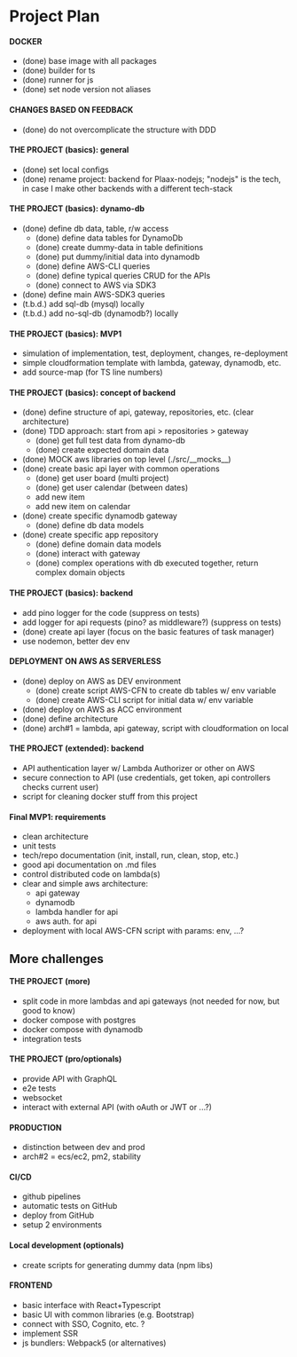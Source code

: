 # Project Plan

#### DOCKER
- (done) base image with all packages
- (done) builder for ts
- (done) runner for js
- (done) set node version not aliases

#### CHANGES BASED ON FEEDBACK
- (done) do not overcomplicate the structure with DDD

#### THE PROJECT (basics): general
- (done) set local configs
- (done) rename project: backend for Plaax-nodejs; "nodejs" is the tech, 
         in case I make other backends with a different tech-stack

#### THE PROJECT (basics): dynamo-db
- (done) define db data, table, r/w access
  - (done) define data tables for DynamoDb
  - (done) create dummy-data in table definitions
  - (done) put dummy/initial data into dynamodb
  - (done) define AWS-CLI queries
  - (done) define typical queries CRUD for the APIs
  - (done) connect to AWS via SDK3
- (done) define main AWS-SDK3 queries
- (t.b.d.) add sql-db (mysql) locally
- (t.b.d.) add no-sql-db (dynamodb?) locally

#### THE PROJECT (basics): MVP1
- simulation of implementation, test, deployment, changes, re-deployment
- simple cloudformation template with lambda, gateway, dynamodb, etc.
- add source-map (for TS line numbers)

#### THE PROJECT (basics): concept of backend
- (done) define structure of api, gateway, repositories, etc. (clear architecture)
- (done) TDD approach: start from api > repositories > gateway
  - (done) get full test data from dynamo-db
  - (done) create expected domain data
- (done) MOCK aws libraries on top level (./src/_\_mocks__)
- (done) create basic api layer with common operations
  - (done) get user board (multi project)
  - (done) get user calendar (between dates)
  - add new item
  - add new item on calendar
- (done) create specific dynamodb gateway
  - (done) define db data models
- (done) create specific app repository
  - (done) define domain data models
  - (done) interact with gateway
  - (done) complex operations with db executed together, return complex domain objects

#### THE PROJECT (basics): backend
- add pino logger for the code (suppress on tests)
- add logger for api requests (pino? as middleware?) (suppress on tests)
- (done) create api layer (focus on the basic features of task manager)
- use nodemon, better dev env

#### DEPLOYMENT ON AWS AS SERVERLESS
- (done) deploy on AWS as DEV environment
  - (done) create script AWS-CFN to create db tables w/ env variable
  - (done) create AWS-CLI script for initial data w/ env variable
- (done) deploy on AWS as ACC environment
- (done) define architecture
- (done) arch#1 = lambda, api gateway, script with cloudformation on local

#### THE PROJECT (extended): backend
- API authentication layer w/ Lambda Authorizer or other on AWS
- secure connection to API (use credentials, get token, api controllers checks current user)
- script for cleaning docker stuff from this project

#### Final MVP1: requirements
- clean architecture
- unit tests
- tech/repo documentation (init, install, run, clean, stop, etc.)
- good api documentation on .md files
- control distributed code on lambda(s)
- clear and simple aws architecture:
  - api gateway
  - dynamodb
  - lambda handler for api
  - aws auth. for api
- deployment with local AWS-CFN script with params: env, ...?



## More challenges

#### THE PROJECT (more)
- split code in more lambdas and api gateways (not needed for now, but good to know)
- docker compose with postgres
- docker compose with dynamodb
- integration tests

#### THE PROJECT (pro/optionals)
- provide API with GraphQL
- e2e tests
- websocket
- interact with external API (with oAuth or JWT or ...?)

#### PRODUCTION
- distinction between dev and prod
- arch#2 = ecs/ec2, pm2, stability

#### CI/CD
- github pipelines
- automatic tests on GitHub
- deploy from GitHub
- setup 2 environments

#### Local development (optionals)
- create scripts for generating dummy data (npm libs)

#### FRONTEND
- basic interface with React+Typescript
- basic UI with common libraries (e.g. Bootstrap)
- connect with SSO, Cognito, etc. ?
- implement SSR
- js bundlers: Webpack5 (or alternatives)
